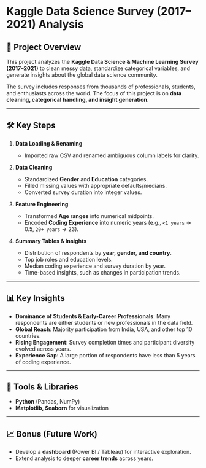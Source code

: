 # Kaggle Data Science Survey (2017–2021) Analysis  

## 📌 Project Overview  
This project analyzes the **Kaggle Data Science & Machine Learning Survey (2017–2021)** to clean messy data, standardize categorical variables, and generate insights about the global data science community.  

The survey includes responses from thousands of professionals, students, and enthusiasts across the world. The focus of this project is on **data cleaning, categorical handling, and insight generation**.  

---

## 🛠️ Key Steps  
1. **Data Loading & Renaming**  
   - Imported raw CSV and renamed ambiguous column labels for clarity.  

2. **Data Cleaning**  
   - Standardized **Gender** and **Education** categories.  
   - Filled missing values with appropriate defaults/medians.  
   - Converted survey duration into integer values.  

3. **Feature Engineering**  
   - Transformed **Age ranges** into numerical midpoints.  
   - Encoded **Coding Experience** into numeric years (e.g., `<1 years` → 0.5, `20+ years` → 23).  

4. **Summary Tables & Insights**  
   - Distribution of respondents by **year, gender, and country**.  
   - Top job roles and education levels.  
   - Median coding experience and survey duration by year.  
   - Time-based insights, such as changes in participation trends.  

---

## 📊 Key Insights  
- **Dominance of Students & Early-Career Professionals**: Many respondents are either students or new professionals in the data field.  
- **Global Reach**: Majority participation from India, USA, and other top 10 countries.  
- **Rising Engagement**: Survey completion times and participant diversity evolved across years.  
- **Experience Gap**: A large portion of respondents have less than 5 years of coding experience.  

---

## 🚀 Tools & Libraries  
- **Python** (Pandas, NumPy)  
- **Matplotlib, Seaborn** for visualization  

---

## 📈 Bonus (Future Work)  
- Develop a **dashboard** (Power BI / Tableau) for interactive exploration.  
- Extend analysis to deeper **career trends** across years.  

 
